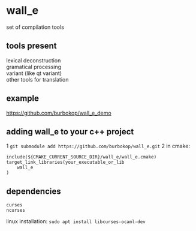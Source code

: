 # wall_e
set of compilation tools

## tools present
lexical deconstruction</br>
gramatical processing</br>
variant (like qt variant)</br>
other tools for translation</br>

## example
https://github.com/burbokop/wall_e_demo

## adding wall_e to your c++ project

1 `git submodule add https://github.com/burbokop/wall_e.git`
2 in cmake: 
```
include(${CMAKE_CURRENT_SOURCE_DIR}/wall_e/wall_e.cmake)
target_link_libraries(your_executable_or_lib
    wall_e
)

```

## dependencies
    curses 
    ncurses    

linux installation: `sudo apt install libcurses-ocaml-dev`
